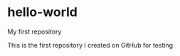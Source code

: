 hello-world
===========

My first repository


This is the first repository I created on GitHub for testing
